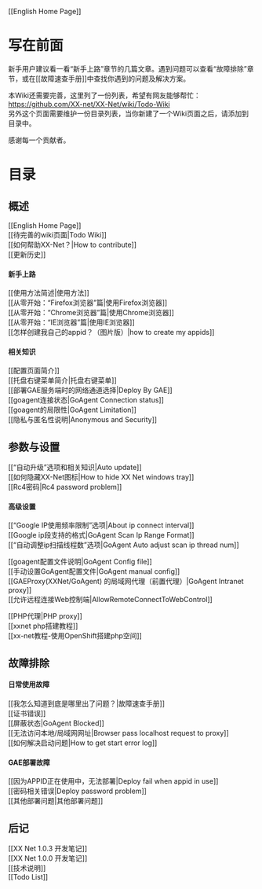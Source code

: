 [[English Home Page]]
# 写在前面
新手用户建议看一看“新手上路”章节的几篇文章。遇到问题可以查看“故障排除”章节，或在[[故障速查手册]]中查找你遇到的问题及解决方案。<br>

本Wiki还需要完善，这里列了一份列表，希望有网友能够帮忙：  
https://github.com/XX-net/XX-Net/wiki/Todo-Wiki  <br>
另外这个页面需要维护一份目录列表，当你新建了一个Wiki页面之后，请添加到目录中。  
 
感谢每一个贡献者。  <br>
# 目录
## 概述
[[English Home Page]]<br>
[[待完善的wiki页面|Todo Wiki]]<br>
[[如何帮助XX-Net？|How to contribute]]<br>
[[更新历史]]<br>
#### 新手上路
[[使用方法简述|使用方法]]<br>
[[从零开始：“Firefox浏览器”篇|使用Firefox浏览器]]<br>
[[从零开始：“Chrome浏览器”篇|使用Chrome浏览器]]<br>
[[从零开始：“IE浏览器”篇|使用IE浏览器]]<br>
[[怎样创建我自己的appid？（图片版）|how to create my appids]]<br>
#### 相关知识
[[配置页面简介]]<br>
[[托盘右键菜单简介|托盘右键菜单]]<br>
[[部署GAE服务端时的网络通道选择|Deploy By GAE]]<br>
[[goagent连接状态|GoAgent Connection status]]<br>
[[goagent的局限性|GoAgent Limitation]]<br>
[[隐私与匿名性说明|Anonymous and Security]]<br>
## 参数与设置
[[“自动升级”选项和相关知识|Auto update]]<br>
[[如何隐藏XX-Net图标|How to hide XX Net windows tray]]<br>
[[Rc4密码|Rc4 password problem]]<br>
#### 高级设置
[[“Google IP使用频率限制”选项|About ip connect interval]]<br>
[[Google ip段支持的格式|GoAgent Scan Ip Range Format]]<br>
[[“自动调整ip扫描线程数”选项|GoAgent Auto adjust scan ip thread num]]

[[goagent配置文件说明|GoAgent Config file]]<br>
[[手动设置GoAgent配置文件|GoAgent manual config]]<br>
[[GAEProxy(XXNet/GoAgent) 的局域网代理（前置代理）|GoAgent Intranet proxy]]<br>
[[允许远程连接Web控制端|AllowRemoteConnectToWebControl]]


[[PHP代理|PHP proxy]]    
[[xxnet php搭建教程]]      
[[xx-net教程-使用OpenShift搭建php空间]]    
## 故障排除
#### 日常使用故障
[[我怎么知道到底是哪里出了问题？|故障速查手册]]<br>
[[证书错误]]<br>
[[屏蔽状态|GoAgent Blocked]]<br>
[[无法访问本地/局域网网址|Browser pass localhost request to proxy]]<br>
[[如何解决启动问题|How to get start error log]]<br>
#### GAE部署故障
[[因为APPID正在使用中，无法部署|Deploy fail when appid in use]]<br>
[[密码相关错误|Deploy password problem]]<br>
[[其他部署问题|其他部署问题]]<br>
## 后记
[[XX Net 1.0.3 开发笔记]]<br>
[[XX Net 1.0.0 开发笔记]]<br>
[[技术说明]]<br>
[[Todo List]]